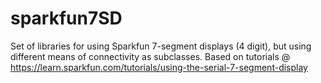 sparkfun7SD
===========

Set of libraries for using Sparkfun 7-segment displays (4 digit), but using different means of connectivity as subclasses. Based on tutorials @ https://learn.sparkfun.com/tutorials/using-the-serial-7-segment-display
